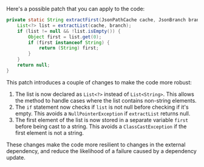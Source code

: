 Here's a possible patch that you can apply to the code:

```java
private static String extractFirst(JsonPathCache cache, JsonBranch branch) {
    List<?> list = extractList(cache, branch);
    if (list != null && !list.isEmpty()) {
        Object first = list.get(0);
        if (first instanceof String) {
            return (String) first;
        }
    }
    return null;
}
```

This patch introduces a couple of changes to make the code more robust:

1. The list is now declared as `List<?>` instead of `List<String>`. This allows the method to handle cases where the list contains non-string elements.
2. The `if` statement now checks if `list` is not null before checking if it's empty. This avoids a `NullPointerException` if `extractList` returns null.
3. The first element of the list is now stored in a separate variable `first` before being cast to a string. This avoids a `ClassCastException` if the first element is not a string.

These changes make the code more resilient to changes in the external dependency, and reduce the likelihood of a failure caused by a dependency update.